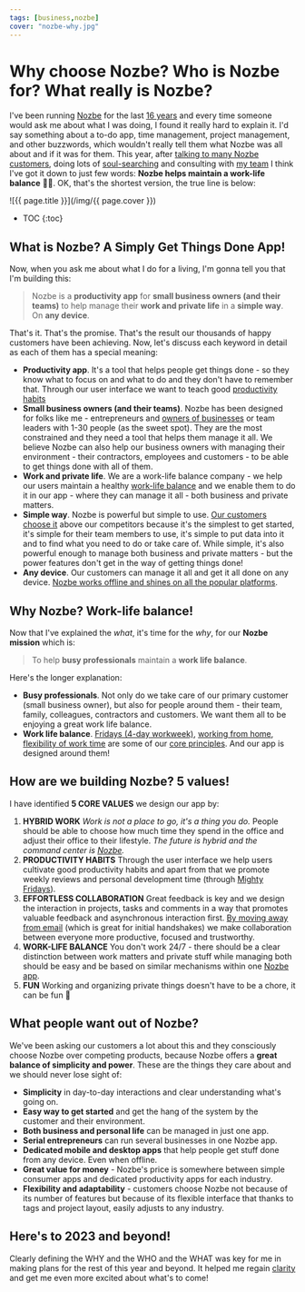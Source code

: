 ```yaml
---
tags: [business,nozbe]
cover: "nozbe-why.jpg"
---
```


# Why choose Nozbe? Who is Nozbe for? What really is Nozbe?

I've been running [Nozbe][n] for the last [16 years](/nozbe16) and every time someone would ask me about what I was doing, I found it really hard to explain it. I'd say something about a to-do app, time management, project management, and other buzzwords, which wouldn't really tell them what Nozbe was all about and if it was for them. This year, after [talking to many Nozbe customers](/noofficefm-44/), doing lots of [soul-searching](/now230428) and consulting with [my team](/nozbe16video/) I think I've got it down to just few words: **Nozbe helps maintain a work-life balance** 🏄‍♂️. OK, that's the shortest version, the true line is below:

<!--More-->

![{{ page.title }}](/img/{{ page.cover }})

* TOC
{:toc}

## What is Nozbe? A Simply Get Things Done App!

Now, when you ask me about what I do for a living, I'm gonna tell you that I'm building this:

> Nozbe is a **productivity app** for **small business owners (and their teams)** to help manage their **work and private life** in a **simple way**. On **any device**.

That's it. That's the promise. That's the result our thousands of happy customers have been achieving. Now, let's discuss each keyword in detail as each of them has a special meaning:

- **Productivity app**. It's a tool that helps people get things done - so they know what to focus on and what to do and they don't have to remember that. Through our user interface we want to teach good [productivity habits](/productivity/)
- **Small business owners (and their teams)**. Nozbe has been designed for folks like me - entrepreneurs and [owners of businesses](/business/) or team leaders with 1-30 people (as the sweet spot). They are the most constrained and they need a tool that helps them manage it all. We believe Nozbe can also help our  business owners with managing their environment - their contractors, employees and customers - to be able to get things done with all of them.
- **Work and private life**. We are a work-life balance company - we help our users maintain a healthy [work-life balance](/life/) and we enable them to do it in our app - where they can manage it all - both business and private matters.
- **Simple way**. Nozbe is powerful but simple to use. [Our customers choose it](/sarah/) above our competitors because it's the simplest to get started, it's simple for their team members to use, it's simple to put data into it and to find what you need to do or take care of. While simple, it's also powerful enough to manage both business and private matters - but the power features don't get in the way of getting things done!
- **Any device**. Our customers can manage it all and get it all done on any device. [Nozbe works offline and shines on all the popular platforms](https://nozbe.com/download/?c=michaelteam).

## Why Nozbe? Work-life balance!

Now that I've explained the *what*, it's time for the *why*, for our **Nozbe mission** which is:

> To help **busy professionals** maintain a **work life balance**.

Here's the longer explanation:

- **Busy professionals**. Not only do we take care of our primary customer (small business owner), but also for people around them - their team, family, colleagues, contractors and customers. We want them all to be enjoying a great work life balance.
- **Work life balance**. [Fridays (4-day workweek)](/friday/), [working from home](/office/), [flexibility of work time](/flexibility/) are some of our [core principles](/17c/). And our app is designed around them!

## How are we building Nozbe? 5 values!

I have identified **5 CORE VALUES** we design our app by:

1. **HYBRID WORK** *Work is not a place to go, it's a thing you do.* People should be able to choose how much time they spend in the office and adjust their office to their lifestyle. *The future is hybrid and the command center is [Nozbe][n].*
2. **PRODUCTIVITY HABITS** Through the user interface we help users cultivate good productivity habits and apart from that we promote weekly reviews and personal development time (through [Mighty Fridays](/tgif/)).
3. **EFFORTLESS COLLABORATION** Great feedback is key and we design the interaction in projects, tasks and comments in a way that promotes valuable feedback and asynchronous interaction first. [By moving away from email](/emailban/) (which is great for initial handshakes) we make collaboration between everyone more productive, focused and trustworthy.
4. **WORK-LIFE BALANCE** You don't work 24/7 - there should be a clear distinction between work matters and private stuff while managing both should be easy and be based on similar mechanisms within one [Nozbe app][n].
5. **FUN** Working and organizing private things doesn't have to be a chore, it can be fun 🤩

## What people want out of Nozbe?

We've been asking our customers a lot about this and they consciously choose Nozbe over competing products, because Nozbe offers a **great balance of simplicity and power**. These are the things they care about and we should never lose sight of:

- **Simplicity** in day-to-day interactions and clear understanding what's going on.
- **Easy way to get started** and get the hang of the system by the customer and their environment.
- **Both business and personal life** can be managed in just one app.
- **Serial entrepreneurs** can run several businesses in one Nozbe app.
- **Dedicated mobile and desktop apps** that help people get stuff done from any device. Even when offline.
- **Great value for money** - Nozbe's price is somewhere between  simple consumer apps and dedicated productivity apps for each industry.
- **Flexibility and adaptability** - customers choose Nozbe not because of its number of features but because of its flexible interface that thanks to tags and project layout, easily adjusts to any industry.

## Here's to 2023 and beyond!

Clearly defining the WHY and the WHO and the WHAT was key for me in making plans for the rest of this year and beyond. It helped me regain [clarity](/clarity) and get me even more excited about what's to come!



[n]: https://michael.gratis/nozbe
[np]: https://michael.gratis/nozbepersonal